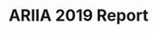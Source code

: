 ---
layout: post
title: ARIIA 2019 Report
event_date: 01-01-2019
categories: ariia
link: ARIIA 2019 Report.pdf
---